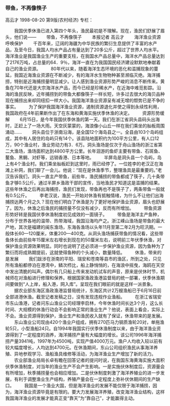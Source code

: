 ### 带鱼，不再像筷子
高云才
1998-08-20
第9版(农村经济)
专栏：

　　我国伏季休渔已进入第四个年头，渔民最初是不理解。现在，渔民们舒展了眉头，他们说——
　　带鱼，不再像筷子
　　本报记者  高云才
　　海洋渔业资源呼唤保护
　　千百年来，辽阔的海疆为中华民族的繁衍生息提供了丰富的水产品，及至今日，我国人均水产品占有量达到了20多公斤，超过了世界人均水平。海洋渔业是我国渔业生产的重要支柱，在我国水产品总量中，海洋水产品总量达到了2176万吨，占总量的64．9％，海洋一直在为我国国民经济建设默默地奉献着自己的渔业资源。
　　80年代以来，随着海洋生态环境的恶化和滥捕现象的蔓延，我国近海渔业资源在不断减少，有的海洋水生物物种甚至濒临灭绝。海洋捕捞，特别是近海捕捞量明显减少。让人感到渔业资源形势严峻的消息不断传来。黄鱼在70年代还是大宗海洋水产品，而今已经是珍稀水产，在近海中难觅影踪。沿海的渔民反映，近年捕捞到的带鱼大都像筷子一样长短，许多过去很大的海贝品种现在捕捞出来却同纽扣一样大小。我国海洋渔业资源呈有减无增的颓势已是不争的事实。
　　为了保护我国海洋渔业资源，遏制资源退化并使之得到永续性利用，我国政府在4年前果断作出了在东海和黄海实施伏季休渔的决定。
　　资源形势缓解
　　6月15日，是今年我国伏季休渔的第一天。我们在浙江省洞头县码头出海时，正赶上了一场大雨。天空灰蒙蒙的，海浪像小山丘一样在我们乘坐的舢板周围涌动……
　　洞头县位于浙南沿海，是全国12个海岛县之一。全县由103个岛屿组成，其中有人居住的岛屿只有14个。该县陆地面积约为100平方公里，有人口12万，90个渔业村，渔业劳动力有3．6万。洞头渔场是仅次于舟山渔场的浙江省第二大渔场，渔场面积达到4800平方公里。长年洄游的鱼虾主要有带鱼、石斑鱼、鳌鱼、黑鲷、对虾等，远销香港、日本等地。
　　半屏岛是洞头县一个岛屿，岛上有4个渔业村。我们乘坐舢板赶到这里时，雨已经停了。一位姓李的老汉正在海滩上补网，我们聊了一会儿。他说：“现在是休渔季节，整理渔具是最重要的。”老汉告诉我们，洞头一直主产带鱼，前些年，渔民捕捞的带鱼都成了筷子，几十条带鱼才够0.5公斤。通过半屏乡渔政干部的宣传，当地渔民才知道这是滥捕的结果。这些年休渔之后再出海捕捞，渔民们发现，带鱼再也不是筷子了，两条带鱼一般就有0.5公斤。
　　李老汉说，渔民一开始对休渔有抵触情绪，为什么不让他们出海捕捞达两个月之久？现在他们明白了休渔是为了更好地保护渔业资源，眉头也舒展了。因为，休渔之后渔民的捕捞量不仅没有减少，反而有所增加。
　　带鱼资源形势好转是我国伏季休渔制度初见成效的一面镜子。
　　带鱼是海洋主产鱼种，分布于世界各地的温带、热带海域，我国沿海均产之。浙江嵊山渔场是带鱼的最大产地，其次是福建的闽东渔场，东海各渔场以头年11月至第二年2月为旺汛期。一般体长60—120厘米，体重200—400克。从洞头渔场捕获带鱼的情况看，这些带鱼体长由前些年15厘米左右增长到现在的50厘米左右，说明前三年伏季休渔，对保护渔业资源效果明显。同时也说明了还必须进一步保护渔业资源，因为鱼种为了繁衍而将成熟期提前，这就使得鱼种的个头减小，数量降低。
　　休渔，带来的是发展
　　我们跋涉在浙南的平阳、瑞安和苍南等县市的渔区，所到之处，只见所有渔船都停泊在港湾中，鳞次栉比，船上静悄悄的，在海浪中摇曳，海鸥在天空中发出清脆的叫声。偶尔有几只船上传来发动机试车的声音，原来是伏休时节，机械师在对渔船进行修理和保养。根据国家渔政渔港监督局的统一部署，伏季休渔期间要做到“人上岸，船入港，网入库”。呈现在我们眼前的就是这样一派景象。
　　据农业部东海区渔政渔港监督局统计，东海区共计2万艘渔船已于6月16日前全部进港休渔。截至记者发稿之日，没有发现违规作业渔船。
　　在浙江省瑞安市东山渔港，记者问东山渔业公司经理李启林，今年休渔时间长达3个月，这么长时间、大规模的休渔行动会不会影响正常的渔业生产？他说，表面上看会，实际上不会。渔业资源得到保护，渔业生产和渔民收入就有了保证，休渔带来的是发展。
　　东山渔业公司现由420个渔业户组成，拥有270匹马力钢质渔轮20对，单拖渔轮5只，小型渔船24只。自1994年我国实行伏季休渔制度以来，由于海洋渔业资源得到了一定程度的涵养，海洋捕捞产量有大幅度的增长。该公司1996年海洋捕捞产量3941吨，1997年为4500吨，实现产值4000万元。渔户人均收入较以前有较大幅度增长，人均达到4700元。在休渔期间，东山公司组织渔民从事海洋养殖、异地参观学习、渔船渔具维修等活动，为海洋渔业生产增加了新的活力。
　　农业部渔业局局长卓有瞻在回答记者的提问时说，在我国东海黄海实施大面积伏季休渔制度，对当年的渔业生产不会产生影响。一是实施伏休制度后，资源量会有所增加，秋季捕捞量也会相应增加。二是伏休制度刺激了海洋养殖业的进一步发展，有利于调整渔业生产结构，养殖产量会在一定程度上弥补伏休期间的生产缺口。
　　我国是一个渔业大国，但是海洋渔业的发展不能仅限于海洋捕捞，因为，海洋渔业资源毕竟是有限的。要大力发展海洋养殖，改变海洋渔业结构，这样我国海洋渔业的发展才能真正变“靠天”为“靠自己”，才能赢得主动。
